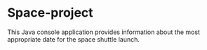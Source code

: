 # Space-project
 This Java console application provides information about the most appropriate date for the space shuttle launch.
